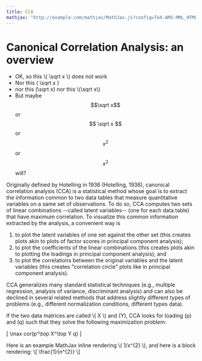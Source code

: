 ```yaml
---
title: CCA
mathjax: "http://example.com/mathjax/MathJax.js?config=TeX-AMS-MML_HTMLorMML"
---
```


# Canonical Correlation Analysis: an overview

 * OK, so this \\( \sqrt x \\) does not work
 * Nor this \( \sqrt x \) 
 * nor this \(\sqrt x\) nor this \\(\sqrt x\\)
 * But maybe $$\sqrt x$$ or $$ \sqrt x $$ or $$x^2$$ or $$ x^2 $$ will?

Originally defined by Hotelling in 1936 (Hotelling, 1936),
canonical correlation analysis (CCA)
is a statistical method whose goal is to extract the
information common to two data tables that measure quantitative
variables on a same set of observations.
To do so, CCA computes two sets of linear combinations --called latent variables--
(one for each data table) that have maximum correlation.
To visualize this common information 
extracted by the analysis, 
a convenient way
is 
1. to plot the latent variables of one set against the other set
(this creates plots akin to plots of factor scores in principal component analysis);
2. to plot the coefficients of the linear combinations 
(this creates plots akin to  plotting the loadings in principal component analysis); and
3. to plot the correlations between the original variables and the latent variables (this creates "correlation circle" plots like in principal component analysis).

CCA generalizes many standard statistical techniques 
(e.g., multiple regression, analysis of variance, discriminant analysis)
and can also be declined in several related methods
that address
slightly different types of problems 
(e.g., different normalization conditions, different types data).

If the two data matrices are called \\( X \\) and \(Y\), CCA looks for loading \(p\) and \(q\) such that they solve the following maximization problem:

\[
\max cor(p^\top X^\top Y q)
\]

Here is an example MathJax inline rendering \\( 1/x^{2} \\), and here is a block rendering: 
\\[ \frac{1}{n^{2}} \\]


